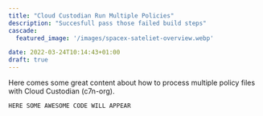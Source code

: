 ```yaml
---
title: "Cloud Custodian Run Multiple Policies"
description: "Succesfull pass those failed build steps"
cascade:
  featured_image: '/images/spacex-sateliet-overview.webp'

date: 2022-03-24T10:14:43+01:00
draft: true
---
```


Here comes some great content about how to process multiple policy files with Cloud Custodian (c7n-org).  






```
HERE SOME AWESOME CODE WILL APPEAR
```